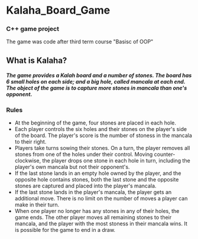 # Kalaha_Board_Game
### C++ game project
The game was code after third term course "Basisc of OOP" 

## What is Kalaha?
##### The game provides a Kalah board and a number of stones. The board has 6 small holes on each side; and a big hole, called mancala at each end. The object of the game is to capture more stones  in mancala than one's opponent.

### Rules

  * At the beginning of the game, four stones are placed in each hole.
  * Each player controls the six holes and their stones on the player's side of the board. The player's score is the number of stoness in the mancala to their right.
  * Players take turns sowing their stones. On a turn, the player removes all stones from one of the holes under their control. Moving counter-clockwise, the player drops one stone in each hole in turn, including the player's own mancala but not their opponent's.
  * If the last stone lands in an empty hole owned by the player, and the opposite hole contains stones, both the last stone and the opposite stones are captured and placed into the player's mancala.
  * If the last stone lands in the player's mancala, the player gets an additional move. There is no limit on the number of moves a player can make in their turn.
  * When one player no longer has any stones in any of their holes, the game ends. The other player moves all remaining stones to their mancala, and the player with the most stoness in their mancala wins. It is possible for the game to end in a draw.
